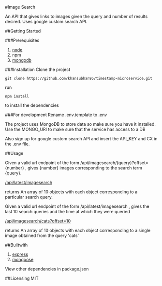 #Image Search

An API that gives links to images given the query and number of results desired. Uses google custom search API. 

##Getting Started

###Prerequisites

1. [node](https://nodejs.org/en/)
2. [npm](https://www.npmjs.com)
3. [mongodb](https://www.mongodb.com/)

###Installation
Clone the project

```git
git clone https://github.com/khansubhan95/timestamp-microservice.git
```

run

```
npm install
```

to install the dependencies

###For development
Rename .env.template to .env

The project uses MongoDB to store data so make sure you have it installed. Use the MONGO_URI to make sure that the service has access to a DB

Also sign up for google custom search API and insert the API_KEY and CX in the .env file.

##Usage

Given a valid url endpoint of the form /api/imagesearch/{query}?offset={number} , gives {number} images corresponding to the search term {query}.

[/api/latest/imagesearch](https://sleepy-savannah-14048.herokuapp.com/api/latest/imagesearch)

returns
An array of 10 objects with each object corresponding to a particular search query.

Given a valid url endpoint of the form /api/latest/imagesearch , gives the last 10 search queries and the time at which they were queried

[/api/imagesearch/cats?offset=10](https://sleepy-savannah-14048.herokuapp.com/api/imagesearch/cats?offset=10)

returns
An array of 10 objects with each object corresponding to a single image obtained from the query 'cats'

##Builtwith
1. [express](https://expressjs.com/)   
2. [mongoose](http://mongoosejs.com/)

View other dependencies in package.json

##Licensing
MIT